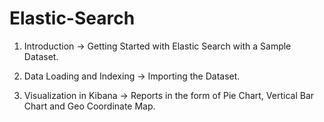 # Elastic-Search

1) Introduction -> Getting Started with Elastic Search with a Sample Dataset.

2) Data Loading and Indexing -> Importing the Dataset.
3) Visualization in Kibana -> Reports in the form of Pie Chart, Vertical Bar Chart and Geo Coordinate Map.
